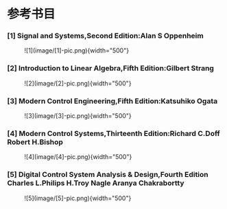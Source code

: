 # 参考书目
### [1]  Signal and Systems,Second Edition:Alan S Oppenheim

<figure markdown="span">
    ![1](image/[1]-pic.png){width="500"}
</figure>

### [2]  Introduction to Linear Algebra,Fifth Edition:Gilbert Strang  

<figure markdown="span">
    ![2](image/[2]-pic.png){width="500"}
</figure>

### [3]  Modern Control Engineering,Fifth Edition:Katsuhiko Ogata 

<figure markdown="span">
    ![3](image/[3]-pic.png){width="500"}
</figure>

### [4]  Modern Control Systems,Thirteenth Edition:Richard C.Doff Robert H.Bishop

<figure markdown="span">
    ![4](image/[4]-pic.png){width="500"}
</figure>

### [5]  Digital Control System Analysis & Design,Fourth Edition Charles L.Philips H.Troy Nagle Aranya Chakrabortty  

<figure markdown="span">
    ![5](image/[5]-pic.png){width="500"}
</figure>
